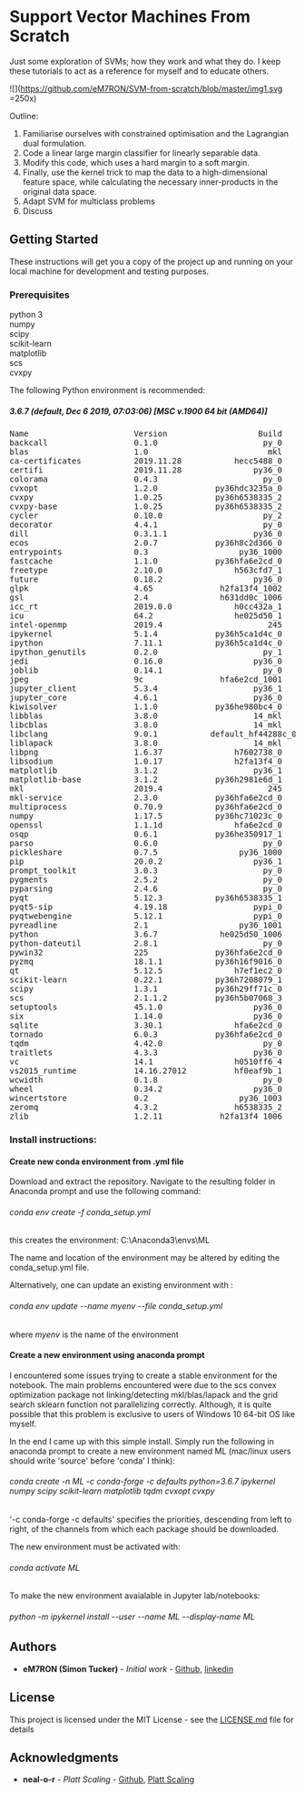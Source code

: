 # Support Vector Machines From Scratch

Just some exploration of SVMs; how they work and what they do. I keep these tutorials to act as a reference for myself and to educate others.

![](https://github.com/eM7RON/SVM-from-scratch/blob/master/img1.svg =250x)

Outline:

1. Familiarise ourselves with constrained optimisation and the Lagrangian dual formulation.
2. Code a linear large margin classifier for linearly separable data.
3. Modify this code, which uses a hard margin to a soft margin.
4. Finally, use the kernel trick to map the data to a high-dimensional feature space, while calculating the necessary inner-products in the original data space.
5. Adapt SVM for multiclass problems
6. Discuss

## Getting Started

These instructions will get you a copy of the project up and running on your local machine for development and testing purposes.

### Prerequisites

python 3  
numpy  
scipy  
scikit-learn  
matplotlib  
scs  
cvxpy  

The following Python environment is recommended:

##### 3.6.7 (default, Dec  6 2019, 07:03:06) [MSC v.1900 64 bit (AMD64)]

<pre>
Name                      Version                   Build    Channel   
backcall                  0.1.0                      py_0    conda-forge  
blas                      1.0                         mkl   
ca-certificates           2019.11.28           hecc5488_0    conda-forge  
certifi                   2019.11.28               py36_0    conda-forge  
colorama                  0.4.3                      py_0    conda-forge  
cvxopt                    1.2.0            py36hdc3235a_0   
cvxpy                     1.0.25           py36h6538335_2    conda-forge  
cvxpy-base                1.0.25           py36h6538335_2    conda-forge  
cycler                    0.10.0                     py_2    conda-forge  
decorator                 4.4.1                      py_0    conda-forge  
dill                      0.3.1.1                  py36_0    conda-forge  
ecos                      2.0.7            py36h8c2d366_0   
entrypoints               0.3                   py36_1000    conda-forge  
fastcache                 1.1.0            py36hfa6e2cd_0    conda-forge  
freetype                  2.10.0               h563cfd7_1    conda-forge  
future                    0.18.2                   py36_0    conda-forge  
glpk                      4.65              h2fa13f4_1002    conda-forge  
gsl                       2.4               h631dd0c_1006    conda-forge  
icc_rt                    2019.0.0             h0cc432a_1   
icu                       64.2                 he025d50_1    conda-forge  
intel-openmp              2019.4                      245   
ipykernel                 5.1.4            py36h5ca1d4c_0    conda-forge  
ipython                   7.11.1           py36h5ca1d4c_0    conda-forge  
ipython_genutils          0.2.0                      py_1    conda-forge  
jedi                      0.16.0                   py36_0    conda-forge  
joblib                    0.14.1                     py_0    conda-forge  
jpeg                      9c                hfa6e2cd_1001    conda-forge  
jupyter_client            5.3.4                    py36_1    conda-forge  
jupyter_core              4.6.1                    py36_0    conda-forge  
kiwisolver                1.1.0            py36he980bc4_0    conda-forge  
libblas                   3.8.0                    14_mkl    conda-forge  
libcblas                  3.8.0                    14_mkl    conda-forge  
libclang                  9.0.1           default_hf44288c_0    conda-forge  
liblapack                 3.8.0                    14_mkl    conda-forge  
libpng                    1.6.37               h7602738_0    conda-forge  
libsodium                 1.0.17               h2fa13f4_0    conda-forge  
matplotlib                3.1.2                    py36_1    conda-forge  
matplotlib-base           3.1.2            py36h2981e6d_1    conda-forge  
mkl                       2019.4                      245   
mkl-service               2.3.0            py36hfa6e2cd_0    conda-forge  
multiprocess              0.70.9           py36hfa6e2cd_0    conda-forge  
numpy                     1.17.5           py36hc71023c_0    conda-forge  
openssl                   1.1.1d               hfa6e2cd_0    conda-forge  
osqp                      0.6.1            py36he350917_1    conda-forge  
parso                     0.6.0                      py_0    conda-forge  
pickleshare               0.7.5                 py36_1000    conda-forge  
pip                       20.0.2                   py36_1    conda-forge  
prompt_toolkit            3.0.3                      py_0    conda-forge  
pygments                  2.5.2                      py_0    conda-forge  
pyparsing                 2.4.6                      py_0    conda-forge  
pyqt                      5.12.3           py36h6538335_1    conda-forge  
pyqt5-sip                 4.19.18                  pypi_0    pypi  
pyqtwebengine             5.12.1                   pypi_0    pypi  
pyreadline                2.1                   py36_1001    conda-forge  
python                    3.6.7             he025d50_1006    conda-forge  
python-dateutil           2.8.1                      py_0    conda-forge  
pywin32                   225              py36hfa6e2cd_0    conda-forge  
pyzmq                     18.1.1           py36h16f9016_0    conda-forge  
qt                        5.12.5               h7ef1ec2_0    conda-forge  
scikit-learn              0.22.1           py36h7208079_1    conda-forge  
scipy                     1.3.1            py36h29ff71c_0    conda-forge  
scs                       2.1.1.2          py36h5b07068_3    conda-forge  
setuptools                45.1.0                   py36_0    conda-forge  
six                       1.14.0                   py36_0    conda-forge  
sqlite                    3.30.1               hfa6e2cd_0    conda-forge  
tornado                   6.0.3            py36hfa6e2cd_0    conda-forge  
tqdm                      4.42.0                     py_0    conda-forge  
traitlets                 4.3.3                    py36_0    conda-forge  
vc                        14.1                 h0510ff6_4   
vs2015_runtime            14.16.27012          hf0eaf9b_1   
wcwidth                   0.1.8                      py_0    conda-forge  
wheel                     0.34.2                   py36_0    conda-forge  
wincertstore              0.2                   py36_1003    conda-forge  
zeromq                    4.3.2                h6538335_2    conda-forge  
zlib                      1.2.11            h2fa13f4_1006    conda-forge  
</pre>

### Install instructions:

#### Create new conda environment from .yml file

Download and extract the repository. Navigate to the resulting folder in Anaconda prompt and use the following command:

###### conda env create -f conda_setup.yml

this creates the environment: C:\Anaconda3\envs\ML

The name and location of the environment may be altered by editing the conda_setup.yml file.

Alternatively, one can update an existing environment with :

###### conda env update --name myenv --file conda_setup.yml

where *myenv* is the name of the environment

#### Create a new environment using anaconda prompt

I encountered some issues trying to create a stable environment for the notebook. The main problems encountered were due to the scs convex optimization package not linking/detecting mkl/blas/lapack and the grid search sklearn function not parallelizing correctly. Although, it is quite possible that this problem is exclusive to users of Windows 10 64-bit OS like myself.

In the end I came up with this simple install. Simply run the following in anaconda prompt to create a new environment named ML (mac/linux users should write 'source' before 'conda' I think): 

###### conda create -n ML -c conda-forge -c defaults python=3.6.7 ipykernel numpy scipy scikit-learn matplotlib tqdm cvxopt cvxpy

'-c conda-forge -c defaults' specifies the priorities, descending from left to right, of the channels from which each package should be downloaded.

The new environment must be activated with:

###### conda activate ML

To make the new environment avaialable in Jupyter lab/notebooks:

###### python -m ipykernel install --user --name ML --display-name ML

## Authors

* **eM7RON (Simon Tucker)** - *Initial work* - [Github](https://github.com/eM7RON), [linkedin](https://www.linkedin.com/in/simon-tucker-21838372/)

## License

This project is licensed under the MIT License - see the [LICENSE.md](LICENSE.md) file for details

## Acknowledgments

* **neal-o-r** - *Platt Scaling* - [Github](https://github.com/neal-o-r), [Platt Scaling](https://github.com/neal-o-r/platt)
